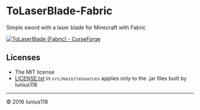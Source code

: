 # ToLaserBlade-Fabric
Simple sword with a laser blade for Minecraft with Fabric

[![ToLaserBlade (Fabric) - CurseForge](http://cf.way2muchnoise.eu/title/495286.svg)](https://www.curseforge.com/minecraft/mc-mods/tolaserblade-fabric)

## Licenses
- The MIT license  
- [LICENSE.txt](./src/main/resources/LICENSE.txt) in `src/main/resources` applies only to the .jar files built by Iunius118

----
&copy; 2016 Iunius118
